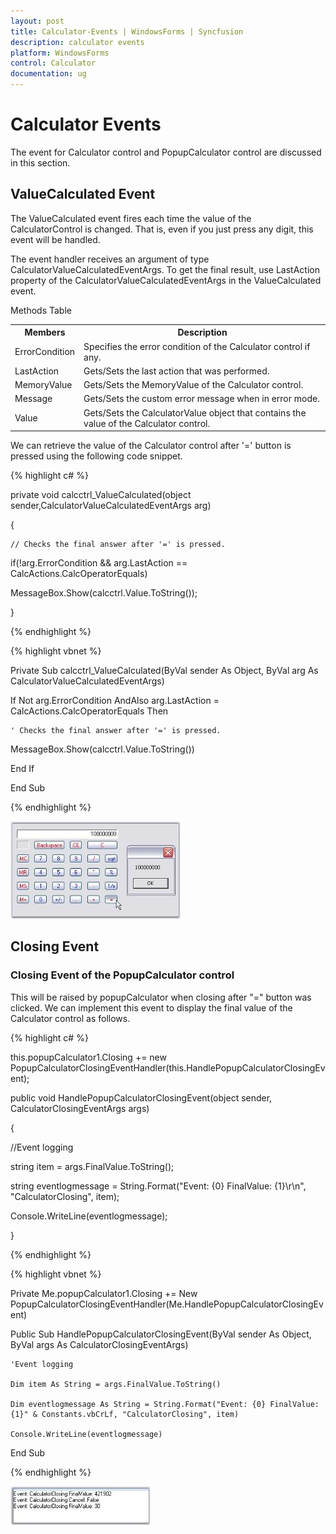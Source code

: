 ```yaml
---
layout: post
title: Calculator-Events | WindowsForms | Syncfusion
description: calculator events
platform: WindowsForms
control: Calculator
documentation: ug
---
```


# Calculator Events

The event for Calculator control and PopupCalculator control are discussed in this section.

## ValueCalculated Event

The ValueCalculated event fires each time the value of the CalculatorControl is changed. That is, even if you just press any digit, this event will be handled. 

The event  handler receives an argument of type CalculatorValueCalculatedEventArgs. To get the final result, use LastAction property of the CalculatorValueCalculatedEventArgs in the ValueCalculated event. 

Methods Table

<table>
<tr>
<th>
Members</th><th>
Description</th></tr>
<tr>
<td>
ErrorCondition</td><td>
Specifies the error condition of the Calculator control if any.</td></tr>
<tr>
<td>
LastAction</td><td>
Gets/Sets the last action that was performed.</td></tr>
<tr>
<td>
MemoryValue</td><td>
Gets/Sets the MemoryValue of the Calculator control.</td></tr>
<tr>
<td>
Message</td><td>
Gets/Sets the custom error message when in error mode.</td></tr>
<tr>
<td>
Value</td><td>
Gets/Sets the CalculatorValue object that contains the value of the Calculator control.</td></tr>
</table>


We can retrieve the value of the Calculator control after '=' button is pressed using the following code snippet.

{% highlight c# %}



private void calcctrl_ValueCalculated(object sender,CalculatorValueCalculatedEventArgs arg) 

{

    // Checks the final answer after '=' is pressed.

if(!arg.ErrorCondition && arg.LastAction == CalcActions.CalcOperatorEquals)  

MessageBox.Show(calcctrl.Value.ToString());

}

{% endhighlight %}

{% highlight vbnet %}



Private Sub calcctrl_ValueCalculated(ByVal sender As Object, ByVal arg As CalculatorValueCalculatedEventArgs) 

If Not arg.ErrorCondition AndAlso arg.LastAction = CalcActions.CalcOperatorEquals Then 



    ' Checks the final answer after '=' is pressed.

MessageBox.Show(calcctrl.Value.ToString()) 

End If 

End Sub

{% endhighlight %}

![](Overview_images/Overview_img127.jpeg) 



## Closing Event

### Closing Event of the PopupCalculator control

This will be raised by popupCalculator when closing after "=" button was clicked. We can implement this event to display the final value of the Calculator control as follows.

{% highlight c# %}



this.popupCalculator1.Closing += new PopupCalculatorClosingEventHandler(this.HandlePopupCalculatorClosingEvent);



public void HandlePopupCalculatorClosingEvent(object sender, CalculatorClosingEventArgs args)

{

//Event logging

string item = args.FinalValue.ToString();

string eventlogmessage = String.Format("Event: {0} FinalValue: {1}\r\n", "CalculatorClosing", item);

Console.WriteLine(eventlogmessage);

}

{% endhighlight %}

{% highlight vbnet %}



Private Me.popupCalculator1.Closing += New PopupCalculatorClosingEventHandler(Me.HandlePopupCalculatorClosingEvent)



Public Sub HandlePopupCalculatorClosingEvent(ByVal sender As Object, ByVal args As CalculatorClosingEventArgs)

    'Event logging

    Dim item As String = args.FinalValue.ToString()

    Dim eventlogmessage As String = String.Format("Event: {0} FinalValue: {1}" & Constants.vbCrLf, "CalculatorClosing", item)

    Console.WriteLine(eventlogmessage)

End Sub

{% endhighlight %}

![](Overview_images/Overview_img128.jpeg) 

